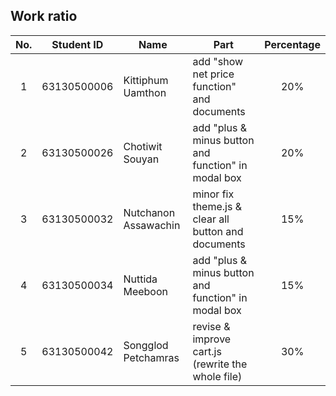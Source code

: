 ## Work ratio

|No.| Student ID    | Name                     | Part              | Percentage |
|:-:| :-----------: | ------------------------ | --------------- | :--------: |
| 1 | 63130500006 | Kittiphum Uamthon        | add "show net price function" and documents | 20% |
| 2 | 63130500026 | Chotiwit Souyan          | add "plus & minus button and function" in modal box | 20% |
| 3 | 63130500032 | Nutchanon Assawachin     | minor fix theme.js & clear all button and documents | 15% |
| 4 | 63130500034 | Nuttida Meeboon          | add "plus & minus button and function" in modal box | 15% |
| 5 | 63130500042 | Songglod Petchamras      | revise & improve cart.js (rewrite the whole file) | 30% |

